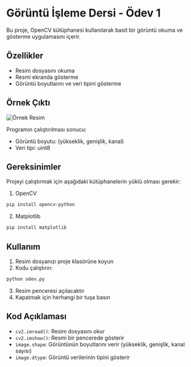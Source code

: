 # Görüntü İşleme Dersi - Ödev 1

Bu proje, OpenCV kütüphanesi kullanılarak basit bir görüntü okuma ve gösterme uygulamasını içerir.

## Özellikler

- Resim dosyasını okuma
- Resmi ekranda gösterme
- Görüntü boyutlarını ve veri tipini gösterme

## Örnek Çıktı

![Örnek Resim](resim.jpg)

Programın çalıştırılması sonucu:
- Görüntü boyutu: (yükseklik, genişlik, kanal)
- Veri tipi: uint8

## Gereksinimler

Projeyi çalıştırmak için aşağıdaki kütüphanelerin yüklü olması gerekir:

1. OpenCV

```bash
pip install opencv-python
```

2. Matplotlib

```bash
pip install matplotlib
```

## Kullanım

1. Resim dosyanızı proje klasörüne koyun
2. Kodu çalıştırın:

```bash
python odev.py
```
3. Resim penceresi açılacaktır
4. Kapatmak için herhangi bir tuşa basın

## Kod Açıklaması

- `cv2.imread()`: Resim dosyasını okur
- `cv2.imshow()`: Resmi bir pencerede gösterir
- `image.shape`: Görüntünün boyutlarını verir (yükseklik, genişlik, kanal sayısı)
- `image.dtype`: Görüntü verilerinin tipini gösterir



